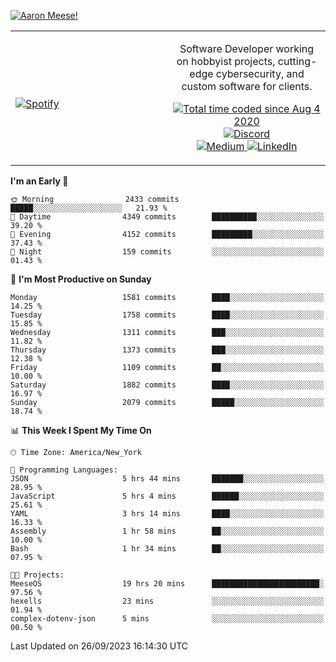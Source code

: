 [![Aaron Meese!](https://user-images.githubusercontent.com/17814535/88975338-a2aabf00-d27f-11ea-963f-8a19608716b4.png)](https://github.com/ajmeese7/readme-ascii "README ASCII")

<!-- Modified from project here: https://github.com/novatorem/novatorem -->
<table width="100%">
  <tr>
  <td width="50%">

&nbsp; <br> [![Spotify](https://ajmeese7.vercel.app/api/spotify)](https://open.spotify.com/user/ajmeese)

  </td>
  <td width="50%">
    <p align="center">
    Software Developer working on hobbyist projects, cutting-edge cybersecurity, and custom software for clients.
    </p>
    <p align="center">
      <a href="https://wakatime.com/@f726891d-3b02-46cd-9b60-e8c59f9e2b14">
        <img src="https://wakatime.com/badge/user/f726891d-3b02-46cd-9b60-e8c59f9e2b14.svg" alt="Total time coded since Aug 4 2020" title="WakaTime" />
      </a>
      <a href="http://link.aaronmeese.com/discord">
        <img src="https://img.shields.io/badge/discord-ajmeese7%234835-369?style=flat-square&logo=discord&logoColor=white&color=purple" alt="Discord" title="Discord">
      </a>
      <br />
      <a href="https://link.aaronmeese.com/medium">
        <img src="https://img.shields.io/badge/medium-ajmeese7-1DB954?style=flat-square&logo=medium&logoColor=white" alt="Medium" title="Medium">
      </a>
      <a href="https://link.aaronmeese.com/linkedin">
        <img src="https://img.shields.io/badge/linkedIn-aaronmeese-1DB954?style=flat-square&logo=linkedin&logoColor=white&color=blue" alt="LinkedIn" title="LinkedIn">
      </a>
    </p>
  </td>

</table>

[//]: <> (The `&nbsp;` is to have Aphelion take up more space)

<!--START_SECTION:waka-->
**I'm an Early 🐤** 

```text
🌞 Morning                2433 commits        █████░░░░░░░░░░░░░░░░░░░░   21.93 % 
🌆 Daytime                4349 commits        ██████████░░░░░░░░░░░░░░░   39.20 % 
🌃 Evening                4152 commits        █████████░░░░░░░░░░░░░░░░   37.43 % 
🌙 Night                  159 commits         ░░░░░░░░░░░░░░░░░░░░░░░░░   01.43 % 
```
📅 **I'm Most Productive on Sunday** 

```text
Monday                   1581 commits        ████░░░░░░░░░░░░░░░░░░░░░   14.25 % 
Tuesday                  1758 commits        ████░░░░░░░░░░░░░░░░░░░░░   15.85 % 
Wednesday                1311 commits        ███░░░░░░░░░░░░░░░░░░░░░░   11.82 % 
Thursday                 1373 commits        ███░░░░░░░░░░░░░░░░░░░░░░   12.38 % 
Friday                   1109 commits        ██░░░░░░░░░░░░░░░░░░░░░░░   10.00 % 
Saturday                 1882 commits        ████░░░░░░░░░░░░░░░░░░░░░   16.97 % 
Sunday                   2079 commits        █████░░░░░░░░░░░░░░░░░░░░   18.74 % 
```


📊 **This Week I Spent My Time On** 

```text
🕑︎ Time Zone: America/New_York

💬 Programming Languages: 
JSON                     5 hrs 44 mins       ███████░░░░░░░░░░░░░░░░░░   28.95 % 
JavaScript               5 hrs 4 mins        ██████░░░░░░░░░░░░░░░░░░░   25.61 % 
YAML                     3 hrs 14 mins       ████░░░░░░░░░░░░░░░░░░░░░   16.33 % 
Assembly                 1 hr 58 mins        ██░░░░░░░░░░░░░░░░░░░░░░░   10.00 % 
Bash                     1 hr 34 mins        ██░░░░░░░░░░░░░░░░░░░░░░░   07.95 % 

🐱‍💻 Projects: 
MeeseOS                  19 hrs 20 mins      ████████████████████████░   97.56 % 
hexells                  23 mins             ░░░░░░░░░░░░░░░░░░░░░░░░░   01.94 % 
complex-dotenv-json      5 mins              ░░░░░░░░░░░░░░░░░░░░░░░░░   00.50 % 
```


 Last Updated on 26/09/2023 16:14:30 UTC
<!--END_SECTION:waka-->
